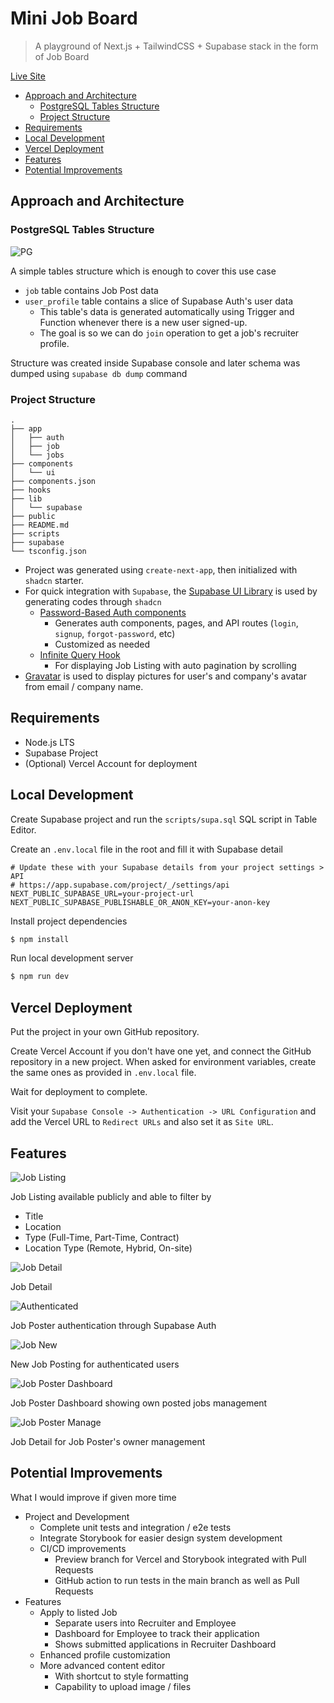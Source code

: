 # Mini Job Board <!-- omit in toc -->

> A playground of Next.js + TailwindCSS + Supabase stack in the form of Job Board

[Live Site](https://mini-job-board-kappa.vercel.app/)

- [Approach and Architecture](#approach-and-architecture)
  - [PostgreSQL Tables Structure](#postgresql-tables-structure)
  - [Project Structure](#project-structure)
- [Requirements](#requirements)
- [Local Development](#local-development)
- [Vercel Deployment](#vercel-deployment)
- [Features](#features)
- [Potential Improvements](#potential-improvements)

## Approach and Architecture

### PostgreSQL Tables Structure

![PG](docs/supabase-schema.png)

A simple tables structure which is enough to cover this use case

- `job` table contains Job Post data
- `user_profile` table contains a slice of Supabase Auth's user data
  - This table's data is generated automatically using Trigger and Function whenever there is a new user signed-up.
  - The goal is so we can do `join` operation to get a job's recruiter profile.

Structure was created inside Supabase console and later schema was dumped using `supabase db dump` command

### Project Structure

```text
.
├── app
│   ├── auth
│   ├── job
│   └── jobs
├── components
│   └── ui
├── components.json
├── hooks
├── lib
│   └── supabase
├── public
├── README.md
├── scripts
├── supabase
└── tsconfig.json
```

- Project was generated using `create-next-app`, then initialized with `shadcn` starter.
- For quick integration with `Supabase`, the [Supabase UI Library](https://supabase.com/ui) is used by generating codes through `shadcn`
  - [Password-Based Auth components](https://supabase.com/ui/docs/nextjs/password-based-auth)
    - Generates auth components, pages, and API routes (`login`, `signup`, `forgot-password`, etc)
    - Customized as needed
  - [Infinite Query Hook](https://supabase.com/ui/docs/infinite-query-hook)
    - For displaying Job Listing with auto pagination by scrolling
- [Gravatar](https://gravatar.com/) is used to display pictures for user's and company's avatar from email / company name.

## Requirements

- Node.js LTS
- Supabase Project
- (Optional) Vercel Account for deployment

## Local Development

Create Supabase project and run the `scripts/supa.sql` SQL script in Table Editor.

Create an `.env.local` file in the root and fill it with Supabase detail

```dotenv
# Update these with your Supabase details from your project settings > API
# https://app.supabase.com/project/_/settings/api
NEXT_PUBLIC_SUPABASE_URL=your-project-url
NEXT_PUBLIC_SUPABASE_PUBLISHABLE_OR_ANON_KEY=your-anon-key
```

Install project dependencies

```bash
$ npm install
```

Run local development server

```bash
$ npm run dev
```

## Vercel Deployment

Put the project in your own GitHub repository.

Create Vercel Account if you don't have one yet, and connect the GitHub repository in a new project. When asked for environment variables, create the same ones as provided in `.env.local` file.

Wait for deployment to complete.

Visit your `Supabase Console -> Authentication -> URL Configuration` and add the Vercel URL to `Redirect URLs` and also set it as `Site URL`.

## Features

![Job Listing](docs/job-list.png)

Job Listing available publicly and able to filter by

- Title
- Location
- Type (Full-Time, Part-Time, Contract)
- Location Type (Remote, Hybrid, On-site)

![Job Detail](docs/job-detail.png)

Job Detail

![Authenticated](docs/authenticated.png)

Job Poster authentication through Supabase Auth

![Job New](docs/job-new.png)

New Job Posting for authenticated users

![Job Poster Dashboard](docs/job-poster-dashboard.png)

Job Poster Dashboard showing own posted jobs management

![Job Poster Manage](docs/job-poster-manage.png)

Job Detail for Job Poster's owner management

## Potential Improvements

What I would improve if given more time

- Project and Development
  - Complete unit tests and integration / e2e tests
  - Integrate Storybook for easier design system development
  - CI/CD improvements
    - Preview branch for Vercel and Storybook integrated with Pull Requests
    - GitHub action to run tests in the main branch as well as Pull Requests
- Features
  - Apply to listed Job
    - Separate users into Recruiter and Employee
    - Dashboard for Employee to track their application
    - Shows submitted applications in Recruiter Dashboard
  - Enhanced profile customization
  - More advanced content editor
    - With shortcut to style formatting
    - Capability to upload image / files
